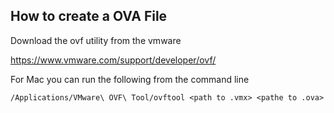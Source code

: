## How to create a OVA File

Download the ovf utility from the vmware

https://www.vmware.com/support/developer/ovf/

For Mac you can run the following from the command line

``
/Applications/VMware\ OVF\ Tool/ovftool <path to .vmx> <pathe to .ova>
``
